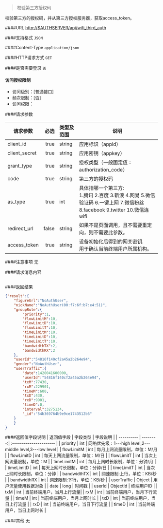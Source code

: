 
> 校验第三方授权码

校验第三方的授权码，并从第三方授权服务器，获取access_token。

####URL
<http://$AUTHSERVER/api/wifi_third_auth>

####支持格式
`JSON`

####Content-Type
`application/json`

####HTTP请求方式
`GET`

####是否需要登录
`否`

#### 访问授权限制
* 访问级别：[普通接口]
* 频次限制：[否]
* 访问权限：


####请求参数

| 请求参数      |    必选 | 类型及范围  | 说明                                |
| ------------- | -------:| :---------- | ----------------------------------- |
| client_id |   true |    string |  应用标识（appid） |
| client_secret |   true |    string |  应用密钥（appkey） |
| grant_type |  true |    string |  授权类型（一般固定值：authorization_code） |
| code |    true |    string |  第三方的授权码 |
| as_type | true |    int | 具体指哪一个第三方: <br/> 1.腾讯 2.百度 3.新浪 4.网易 5.微信验证码 6.一键上网 7.微信粉丝 8.facebook 9.twitter 10.微信连wifi |
| redirect_url |    false |   string |  如果不是页面调用，且不需要重定向，则不需要此参数。 |
| access_token |    true |    string |  设备初始化后得到的网关密钥. <br/> 用于确认当前终端用户所属机构。 |


####注意事项
无

####请求消息内容
``` JSON
```
####返回结果
``` JSON
{"result":{
    "figureUrl":"NoAuthUser",
    "nickName":"NoAuthUser(00:f7:6f:b7:e4:51)",
    "groupRule":{
        "priority":1,
        "flowLimitM":10,
        "flowLimitD":10,
        "flowLimitT":10,
        "timeLimitM":10,
        "timeLimitD":10,
        "timeLimitT":10,
        "bandwidthTX":2,
        "bandwidthRX":2
    },
    "userId":"54816f140cf2a45a2b264e94",
    "gender":"NoAuthUser",
    "userTraffic":{
        "date":1420041600000,
        "userId":"54816f140cf2a45a2b264e94",
        "txM":77430,
        "rxM":229901,
        "timeM":600,
        "txD":430,
        "rxD":9901,
        "timeD":0,
        "interval":3275134,
        "_id":"54b369764b9e9ce1743512b6"
    }
    }
}

```
####返回值字段说明
| 返回值字段 | 字段类型 | 字段说明                |
| ---------- | --------:| :---------------------- |
| priority |    int |  网络优先级：1---high level,2---middle level,3---low level |
| flowLimitM |  int |  每月上网流量限制，单位：M/月 |
| flowLimitD |  int |  每天上网流量限制，单位：M/日 |
| flowLimitT |  int |  当次上网流量限制，单位：M |
| timeLimitM |  int |  每月上网时长限制，单位：分钟/月 |
| timeLimitD |  int |  每天上网时长限制，单位：分钟/日 |
| timeLimitT |  int |  当次上网时长限制，单位：分钟 |
| bandwidthTX |  int |  网速限制:上行，单位：KB/秒 |
| bandwidthRX |  int |  网速限制:下行，单位：KB/秒 |
| userTraffic |  Object |  用户流量使用数据对象 |
| date |  long |  时间戳 |
| userId |  ObjectId |  终端用户ID |
| txM |  int |  当前终端用户，当月上行流量|
| rxM |  int |  当前终端用户，当月下行流量 |
| timeM |  int |  当前终端用户，当月上网时长 |
| txD |  int |  当前终端用户，当日上行流量 |
| rxD |  int |  当前终端用户，当日下行流量 |
| timeD |  int |  当前终端用户，当日上网时长 |


####其他
无
